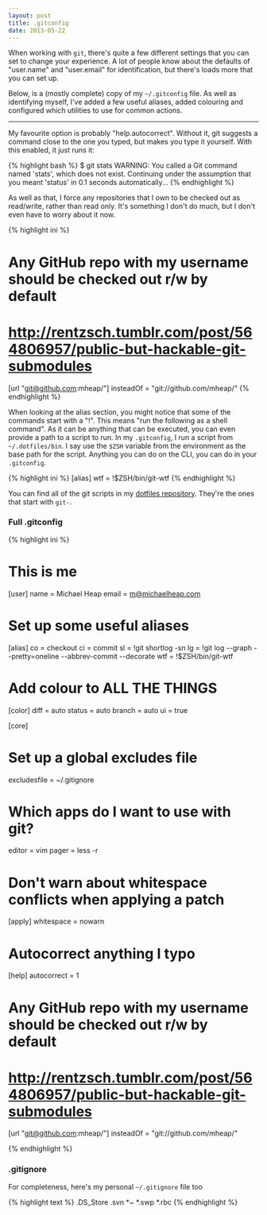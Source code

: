 ```yaml
---
layout: post
title: .gitconfig
date: 2013-05-22
---
```


When working with `git`, there's quite a few different settings that you can set to change
your experience. A lot of people know about the defaults of "user.name" and "user.email" for 
identification, but there's loads more that you can set up.

Below, is a (mostly complete) copy of my `~/.gitconfig` file. As well as identifying myself, I've 
added a few useful aliases, added colouring and configured which utilities to use for common actions.

<hr />

My favourite option is probably "help.autocorrect". Without it, git suggests a command close to 
the one you typed, but makes you type it yourself. With this enabled, it just runs it:

{% highlight bash %}
$ git stats
WARNING: You called a Git command named 'stats', which does not exist.
Continuing under the assumption that you meant 'status'
in 0.1 seconds automatically...
{% endhighlight %}

As well as that, I force any repositories that I own to be checked out as read/write, rather 
than read only. It's something I don't do much, but I don't even have to worry about it now.

{% highlight ini %}
# Any GitHub repo with my username should be checked out r/w by default
# http://rentzsch.tumblr.com/post/564806957/public-but-hackable-git-submodules
[url "git@github.com:mheap/"]
insteadOf = "git://github.com/mheap/"
{% endhighlight %}

When looking at the alias section, you might notice that some of the commands start with a "!". 
This means "run the following as a shell command". As it can be anything that can be executed, 
you can even provide a path to a script to run. In my `.gitconfig`, I run a script from `~/.dotfiles/bin`. 
I say use the `$ZSH` variable from the environment as the base path for the script. Anything you can do 
on the CLI, you can do in your `.gitconfig`.

{% highlight ini %}
[alias]
wtf = !$ZSH/bin/git-wtf
{% endhighlight %}

You can find all of the git scripts in my [dotfiles repository](https://github.com/mheap/dotfiles/tree/master/bin). They're the ones that start with `git-`.

### Full .gitconfig

{% highlight ini %}

# This is me
[user]
name = Michael Heap
email = m@michaelheap.com

# Set up some useful aliases
[alias]
co = checkout
ci = commit
sl = !git shortlog -sn
lg = !git log --graph --pretty=oneline --abbrev-commit --decorate
wtf = !$ZSH/bin/git-wtf

# Add colour to ALL THE THINGS
[color]
diff = auto
status = auto
branch = auto
ui = true

[core]
# Set up a global excludes file
excludesfile = ~/.gitignore
# Which apps do I want to use with git?
editor = vim
pager = less -r

# Don't warn about whitespace conflicts when applying a patch
[apply]
whitespace = nowarn

# Autocorrect anything I typo
[help]
autocorrect = 1

# Any GitHub repo with my username should be checked out r/w by default
# http://rentzsch.tumblr.com/post/564806957/public-but-hackable-git-submodules
[url "git@github.com:mheap/"]
insteadOf = "git://github.com/mheap/"

{% endhighlight %}

### .gitignore

For completeness, here's my personal `~/.gitignore` file too

{% highlight text %}
.DS_Store
.svn
*~
*.swp
*.rbc
{% endhighlight %}

